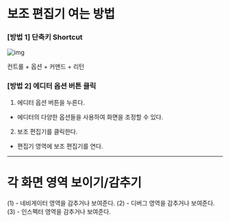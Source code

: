# 보조 편집기 여는 방법

### [방법 1] 단축키 Shortcut

![img](https://github.com/leeyebeen-dev/Swift_Study/assets/84004751/a1946cc3-982b-41e6-9935-f958f6a408d9)

컨트롤 + 옵션 + 커맨드 + 리턴

### [방법 2] 에디터 옵션 버튼 클릭

1. 에디터 옵션 버튼을 누른다.
  - 에디터의 다양한 옵션들을 사용하여 화면을 조정할 수 있다.
2. 보조 편집기를 클릭한다.
  - 편집기 영역에 보조 편집기를 연다.


---

# 각 화면 영역 보이기/감추기

(1) - 네비게이터 영역을 감추거나 보여준다.
(2) - 디버그 영역을 감추거나 보여준다.
(3) - 인스펙터 영역을 감추거나 보여준다.
